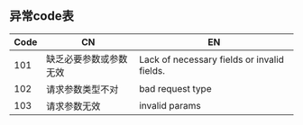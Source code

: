 ## 异常code表
| Code   | CN  | EN                                            |
|--------|-----|-----------------------------------------------|
| 101    | 缺乏必要参数或参数无效 | Lack of necessary fields or invalid fields.   |
| 102    | 请求参数类型不对 | bad request type                              |
| 103    | 请求参数无效 | invalid params                              |